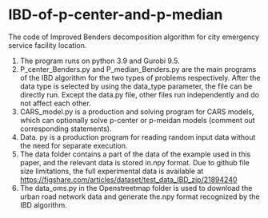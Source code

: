 # IBD-of-p-center-and-p-median


The code of Improved Benders decomposition algorithm for city emergency service facility location.

1. The program runs on python 3.9 and Gurobi 9.5.
2. P_center_Benders.py and P_median_Benders.py are the main programs of the IBD algorithm for the two types of problems respectively. After the data type is selected by using the data_type parameter, the file can be directly run. Except the data.py file, other files run independently and do not affect each other.
3. CARS_model.py is a production and solving program for CARS models, which can optionally solve p-center or p-meidan models (comment out corresponding statements).
4. Data. py is a production program for reading random input data without the need for separate execution.
5. The data folder contains a part of the data of the example used in this paper, and the relevant data is stored in.npy format. Due to github file size limitations, the full experimental data is available at https://figshare.com/articles/dataset/test_data_IBD_zip/21894240
6. The data_oms.py in the Openstreetmap folder is used to download the urban road network data and generate the.npy format recognized by the IBD algorithm.
